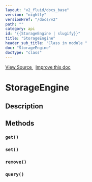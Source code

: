 ```yaml
---
layout: "v2_fluid/docs_base"
version: "nightly"
versionHref: "/docs/v2"
path: ""
category: api
id: "{{StorageEngine | slugify}}"
title: "StorageEngine"
header_sub_title: "Class in module "
doc: "StorageEngine"
docType: "class"
---
```





<div class="improve-docs">
  <a href='http://github.com/driftyco/ionic2/tree/master/ionic/platform/storage/storage.ts#L33'>
    View Source
  </a>
  &nbsp;
  <a href='http://github.com/driftyco/ionic2/edit/master/ionic/platform/storage/storage.ts#L33'>
    Improve this doc
  </a>

  <!-- TODO(drewrygh, perrygovier): render this block in the correct location, markup identical to component docs -->

</div>




<h1 class="api-title">


StorageEngine






</h1>






<h2>Description</h2>







<h2>Methods</h2>

<div id="get"></div>

<h3>
<code>get()</code>

</h3>












<div id="set"></div>

<h3>
<code>set()</code>

</h3>












<div id="remove"></div>

<h3>
<code>remove()</code>

</h3>












<div id="query"></div>

<h3>
<code>query()</code>

</h3>










<!-- end content block -->


<!-- end body block -->


